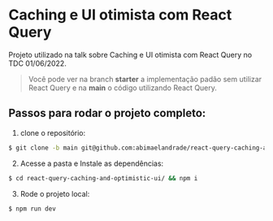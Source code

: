 # Caching e UI otimista com React Query

Projeto utilizado na talk sobre Caching e UI otimista com React Query no TDC 01/06/2022.

> Você pode ver na branch **starter** a implementação padão sem utilizar React Query e na **main** o código utilizando React Query.

## Passos para rodar o projeto completo:

1. clone o repositório:

```bash
$ git clone -b main git@github.com:abimaelandrade/react-query-caching-and-optimistic-ui.git​
```

2. Acesse a pasta e Instale as dependências:

```bash
$ cd react-query-caching-and-optimistic-ui/ && npm i
```

3. Rode o projeto local:

```bash
$ npm run dev
```
